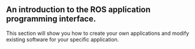 ## An introduction to the ROS application programming interface.

This section will show you how to create your own applications and modify
existing software for your specific application. 

